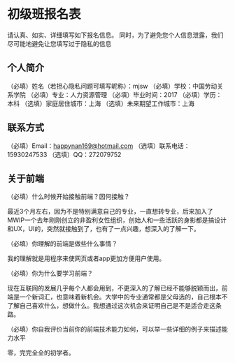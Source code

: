 # 初级班报名表

请认真、如实、详细填写如下报名信息。
同时，为了避免您个人信息泄露，我们尽可能地避免让您填写过于隐私的信息

## 个人简介

（必填）姓名（若担心隐私问题可填写昵称）：mjsw
（必填）学校：中国劳动关系学院
（必填）专业：人力资源管理
（必填）毕业时间：2017
（必填）学历：本科
（选填）家庭居住城市：上海
（选填）未来期望工作城市：上海

## 联系方式

（必填）Email：happynan169@hotmail.com
（选填）联系电话：15930247533
（选填）QQ：272079752

## 关于前端

（必填）什么时候开始接触前端？因何接触？

最近3个月左右，因为不是特别满意自己的专业，一直想转专业，后来加入了MWIP一个去年刚刚创立的非盈利女性组织，创始人和一些活跃的身影都是搞设计和UX，UI的，突然就接触到了，也有了一点兴趣，想深入的了解一下。

（必填）你理解的前端是做些什么事情？

我的理解就是用程序来使网页或者app更加方便用户使用。

（必填）你为什么要学习前端？

现在互联网的发展几乎每个人都会用到，不更深入的了解已经不能够脱颖而出，前端是一个新词汇，也意味着新机会。大学中的专业通常都是父母选的，自己根本不了解自己喜欢什么，想做什么。我想通过这次机会来证明自己是不是适合走这条路。

（必填）你自我评价当前你的前端技术能力如何，可以举一些详细的例子来描述能力水平

零，完完全全的初学者。

